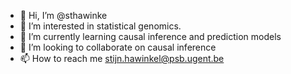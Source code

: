 - 👋 Hi, I’m @sthawinke
- 👀 I’m interested in statistical genomics.
- 🌱 I’m currently learning causal inference and prediction models
- 💞️ I’m looking to collaborate on causal inference
- 📫 How to reach me stijn.hawinkel@psb.ugent.be

<!---
sthawinke/sthawinke is a ✨ special ✨ repository because its `README.md` (this file) appears on your GitHub profile.
You can click the Preview link to take a look at your changes.
--->
